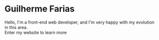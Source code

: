 # Guilherme Farias
 Hello, I'm a front-end web developer, and I'm very happy with my evolution in this area. <br>
 Enter my website to learn more <br>
